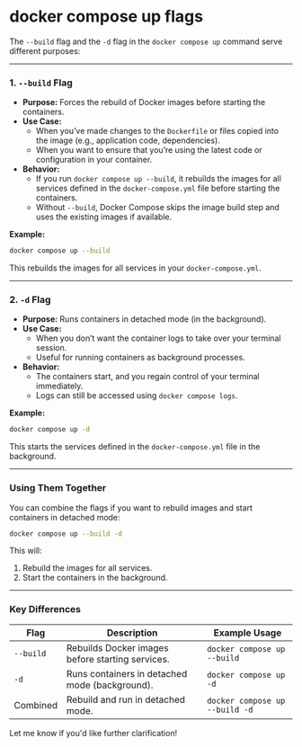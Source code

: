 # docker compose up flags

The `--build` flag and the `-d` flag in the `docker compose up` command serve different purposes:

---

### **1. `--build` Flag**
   - **Purpose:** Forces the rebuild of Docker images before starting the containers.
   - **Use Case:** 
     - When you’ve made changes to the `Dockerfile` or files copied into the image (e.g., application code, dependencies).
     - When you want to ensure that you’re using the latest code or configuration in your container.
   - **Behavior:** 
     - If you run `docker compose up --build`, it rebuilds the images for all services defined in the `docker-compose.yml` file before starting the containers.
     - Without `--build`, Docker Compose skips the image build step and uses the existing images if available.

   **Example:**
   ```bash
   docker compose up --build
   ```
   This rebuilds the images for all services in your `docker-compose.yml`.

---

### **2. `-d` Flag**
   - **Purpose:** Runs containers in detached mode (in the background).
   - **Use Case:**
     - When you don’t want the container logs to take over your terminal session.
     - Useful for running containers as background processes.
   - **Behavior:**
     - The containers start, and you regain control of your terminal immediately.
     - Logs can still be accessed using `docker compose logs`.

   **Example:**
   ```bash
   docker compose up -d
   ```
   This starts the services defined in the `docker-compose.yml` file in the background.

---

### **Using Them Together**
You can combine the flags if you want to rebuild images and start containers in detached mode:
```bash
docker compose up --build -d
```
This will:
1. Rebuild the images for all services.
2. Start the containers in the background.

---

### **Key Differences**
| Flag          | Description                                      | Example Usage                              |
|---------------|--------------------------------------------------|-------------------------------------------|
| `--build`     | Rebuilds Docker images before starting services. | `docker compose up --build`               |
| `-d`          | Runs containers in detached mode (background).  | `docker compose up -d`                    |
| Combined      | Rebuild and run in detached mode.                | `docker compose up --build -d`            |

Let me know if you'd like further clarification!
